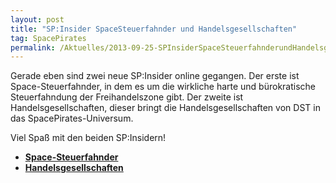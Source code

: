 ```yaml
---
layout: post
title: "SP:Insider SpaceSteuerfahnder und Handelsgesellschaften"
tag: SpacePirates
permalink: /Aktuelles/2013-09-25-SPInsiderSpaceSteuerfahnderundHandelsgesellschaften-spacepirates
---
```


Gerade eben sind zwei neue SP:Insider online gegangen. Der erste ist Space-Steuerfahnder, in dem es um die wirkliche harte und bürokratische Steuerfahndung der Freihandelszone gibt. Der zweite ist Handelsgesellschaften, dieser bringt die Handelsgesellschaften von DST in das SpacePirates-Universum.

Viel Spaß mit den beiden SP:Insidern!

- **[Space-Steuerfahnder](https://spacepirates.jcgames.de/Weltraum/Freihandelszone/Space-Steuerfahnder/)**
- **[Handelsgesellschaften](https://spacepirates.jcgames.de/Weltraum/Konzerne/)**
